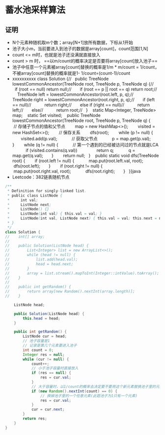 # 蓄水池采样算法

## 证明

- N个元素种随机取m个数；array[N+1]放所有数据，下标从1开始
- 池子大小m，当前要进入到池子的数据是array[count]，count范围[1,N]
- count <= m时，也就是池子还没满就直接放入
- count > m 时， ==以m/count的概率决定是否要将array[count]放入池子==
- 池子中任意一个元素被array[count]替换的概率是1/m * m/count = 1/count，不被array[count]替换的概率就是1- 1/count=(count-1)/count
- xxxxxxxxxx class Solution {//    public TreeNode lowestCommonAncestor(TreeNode root, TreeNode p, TreeNode q) {//        if (root == null) return null;//        if (root == p || root == q) return root;//        TreeNode left = lowestCommonAncestor(root.left, p, q);//        TreeNode right = lowestCommonAncestor(root.right, p, q);//        if (left == null)//            return right;//        else if (right == null)//            return left;//        else//            return root;//    }​    static Map<Integer, TreeNode> map;    static Set<Integer> visited;​    public TreeNode lowestCommonAncestor(TreeNode root, TreeNode p, TreeNode q) {        // 存储子节点的值和父节点        map = new HashMap<>();        visited = new HashSet<>();        // 保存关系        dfs(root);​        while (p != null) {            visited.add(p.val);            // 获取父节点            p = map.get(p.val);        }​        while (q != null) {            // 第一个遇到的已经被访问过的节点就是LCA            if (visited.contains(q.val))                return q;            q = map.get(q.val);        }        return null;    }​    public static void dfs(TreeNode root) {        if (root.left != null) {            map.put(root.left.val, root);            dfs(root.left);        }        if (root.right != null) {            map.put(root.right.val, root);            dfs(root.right);        }    }}java
- Leetcode：382链表随机节点

```java
/**
 * Definition for singly-linked list.
 * public class ListNode {
 *     int val;
 *     ListNode next;
 *     ListNode() {}
 *     ListNode(int val) { this.val = val; }
 *     ListNode(int val, ListNode next) { this.val = val; this.next = next; }
 * }
 */
class Solution {
//    int[] array;
//
//    public Solution(ListNode head) {
//        List<Integer> list = new ArrayList<>();
//        while (head != null) {
//            list.add(head.val);
//            head = head.next;
//        }
//        array = list.stream().mapToInt(Integer::intValue).toArray();
//    }
//
//    public int getRandom() {
//        return array[new Random().nextInt(array.length)];
//    }

    ListNode head;

    public Solution(ListNode head) {
        this.head = head;
    }

    public int getRandom() {
        ListNode cur = head;
        // 池子容量是1
        // 记录是第几个元素要进入池子
        int count = 0;
        Integer res = null;
        while (cur != null) {
            count++;
            // 小于池子容量时直接放入
            if (res == null) {
                res = cur.val;
            }
            // 大于容量时，以1/count的概率去决定要不要用这个新元素替换池子里的元素
            if (new Random().nextInt(count) == 0) {
                // 换掉池子里的一个任意元素(此题池子为1只有一个元素)
                res = cur.val;
            }
            cur = cur.next;
        }
        return res;
    }
}
```
